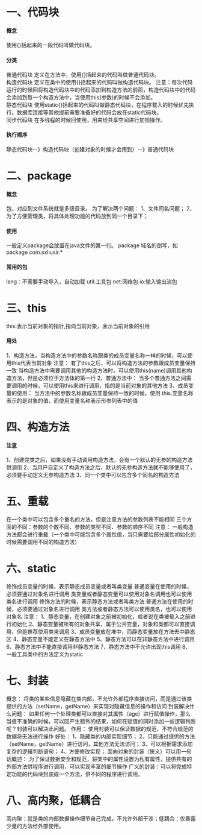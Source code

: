 # 一、代码块
#### 概念
使用{}括起来的一段代码叫做代码块。
#### 分类
普通代码块
定义在方法中，使用{}括起来的代码叫做普通代码块。<br/>
构造代码块
定义在类中的使用{}括起来的代码叫做构造代码块。
注意：每次代码运行的时候回将构造代码块中的代码添加到构造方法的前面，构造代码块中的代码会添加到每一个构造方法中，当使用this(参数)的时候不会添加。<br/>
静态代码块
使用static{}括起来的代码叫做静态代码块，在程序载入的时候优先执行。数据库连接等其他提前需要准备好的代码会放在static代码块。<br/>
同步代码块
在多线程的时候回使用，用来给共享空间进行加锁操作。<br/>
#### 执行顺序
静态代码块--》构造代码块（创建对象的时候才会用到）--》普通代码块
# 二、package
#### 概念
包，对应到文件系统就是多级目录。
为了解决两个问题：
1、文件同名问题；
2、为了方便管理类，将具体处理功能的代码放到同一个目录下；
#### 使用
一般定义package会放置在java文件的第一行。
package 域名的倒写，如 package com.sxliusir.*
#### 常用的包
lang：不需要手动导入，自动加载
util:工具包
net:网络包
io:输入输出流包
# 三、this
this:表示当前对象的指针,指向当前对象，表示当前对象的引用
#### 用处
1、构造方法，当构造方法中的参数名称跟类的成员变量名称一样的时候，可以使用this代表当前对象
注意：
有了this之后，可以将构造方法的参数跟成员变量保持一致
当构造方法中需要调用其他的构造方法时，可以使用this(name)调用其他构造方法，但是必须位于方法体的第一行
2、普通方法中：
当多个普通方法之间需要调用的时候，可以使用this来进行调用，指的是当前对象的其他方法
3、成员变量的使用：
当方法中的参数名称跟成员变量保持一致的时候，使用 this.变量名称 表示的是对象的值，而使用变量名称表示形参列表中的值
# 四、构造方法
#### 注意
1、创建完类之后，如果没有手动调用构造方法，会有一个默认的无参的构造方法供调用
2、当用户自定义了构造方法之后，默认的无参构造方法就不能够使用了，必须要手动定义无参构造方法
3、同一个类中可以包含多个同名的构造方法
# 五、重载
在一个类中可以包含多个重名的方法，但是注意方法的参数列表不能相同
三个方面的不同：参数的个数不同、参数的类型不同、参数的顺序不同
注意：
一般构造方法都会进行重载（一个类中可能包含多个属性值，当只需要给部分属性初始化的时候需要调用不同的构造方法）
# 六、static
修饰成员变量的时候，表示静态成员变量或者叫类变量
普通变量在使用的时候，必须要通过对象名进行调用
类变量或者静态变量可以使用对象名调用也可以使用类名进行调用
修饰方法的时候，表示静态方法或者叫类方法
普通方法在使用的时候，必须要通过对象名进行调用
类方法或者静态方法可以使用类名，也可以使用对象名
注意：
1、静态变量，在创建对象之前被初始化，或者说在类被载入之前进行初始化
2、静态变量被所有的对象共享，属于公共变量，对象和类都可以直接调用，但是推荐使用类来调用
3、成员变量放在堆中，而静态变量放在方法去中静态区
4、静态变量不能定义在静态方法中
5、静态方法可以在非静态方法中进行调用
6、静态方法中不能直接调用非静态方法
7、静态方法中不允许出现this调用
8、一般工具类中的方法定义为static
# 七、封装
概念：
将类的某些信息隐藏在类内部，不允许外部程序直接访问，而是通过该类提供的方法（setName，getName）来实现对隐藏信息的操作和访问
封装解决什么问题：
如果任何一个处理类都可以直接对其属性（age）进行赋值操作，那么当值不准确的时候，可以回产生额外的结果，如何在赋值的同时添加一些逻辑判断呢？封装可以解决此问题。
作用：
使用封装可以保证数据的规范，不符合规范的数据将无法进行操作
好处：
1、隐藏类的内部实现细节；
2、只能通过提供的方法（setName，getName）进行访问，其他方法无法访问；
3、可以根据需求添加复杂的逻辑判断语句；
4、方便修改实现；
面向对象的封装（狭义）可以用一句话概述： 为了保证数据安全和规范，将类中的属性设置为私有属性，提供共有的外部方法供程序进行调用，可以实现丰富的细节操作
广义的封装：可以将完成特定功能的代码块封装成一个方法，供不同的程序进行调用。

# 八、高内聚，低耦合

高内聚：就是类的内部数据操作细节自己完成，不允许外部干涉；低耦合：仅暴露少量的方法给外部使用。